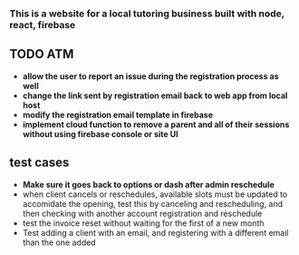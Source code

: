 ### This is a website for a local tutoring business built with node, react, firebase

## TODO ATM  

- **allow the user to report an issue during the registration process as well**
- **change the link sent by registration email back to web app from local host**
- **modify the registration email template in firebase**
- **implement cloud function to remove a parent and all of their sessions without using firebase console or site UI**


## test cases

- **Make sure it goes back to options or dash after admin reschedule**
- when client cancels or reschedules, available slots must be updated to accomidate the opening, test this by canceling and rescheduling, and then checking with another account registration and reschedule 
- test the invoice reset without waiting for the first of a new month
- Test adding a client with an email, and registering with a different email than the one added